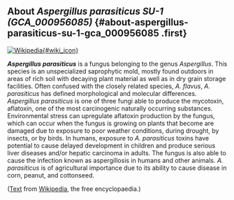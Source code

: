 About *Aspergillus parasiticus SU-1 (GCA\_000956085)* {#about-aspergillus-parasiticus-su-1-gca_000956085 .first}
-----------------------------------------------------

[![Wikipedia](/img/wikipedia_logo_v2_en.png){#wiki_icon}](http://en.wikipedia.org/wiki/Aspergillus_parasiticus)

***Aspergillus parasiticus*** is a fungus belonging to the genus
*Aspergillus*. This species is an unspecialized saprophytic mold, mostly
found outdoors in areas of rich soil with decaying plant material as
well as in dry grain storage facilities. Often confused with the closely
related species, *A. flavus*, *A. parasiticus* has defined morphological
and molecular differences. *Aspergillus parasiticus* is one of three
fungi able to produce the mycotoxin, aflatoxin, one of the most
carcinogenic naturally occurring substances. Environmental stress can
upregulate aflatoxin production by the fungus, which can occur when the
fungus is growing on plants that become are damaged due to exposure to
poor weather conditions, during drought, by insects, or by birds. In
humans, exposure to *A. parasiticus* toxins have potential to cause
delayed development in children and produce serious liver diseases
and/or hepatic carcinoma in adults. The fungus is also able to cause the
infection known as aspergillosis in humans and other animals. *A.
parasiticus* is of agricultural importance due to its ability to cause
disease in corn, peanut, and cottonseed.

([Text](http://en.wikipedia.org/wiki/Aspergillus_parasiticus) from
[Wikipedia](http://en.wikipedia.org/), the free encyclopaedia.)
